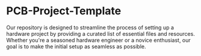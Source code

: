 # PCB-Project-Template
Our repository is designed to streamline the process of setting up a hardware project by providing a curated list of essential files and resources. Whether you're a seasoned hardware engineer or a novice enthusiast, our goal is to make the initial setup as seamless as possible.
